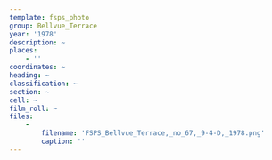 ```yaml
---
template: fsps_photo
group: Bellvue_Terrace
year: '1978'
description: ~
places:
    - ''
coordinates: ~
heading: ~
classification: ~
section: ~
cell: ~
film_roll: ~
files:
    -
        filename: 'FSPS_Bellvue_Terrace,_no_67,_9-4-D,_1978.png'
        caption: ''
---
```


